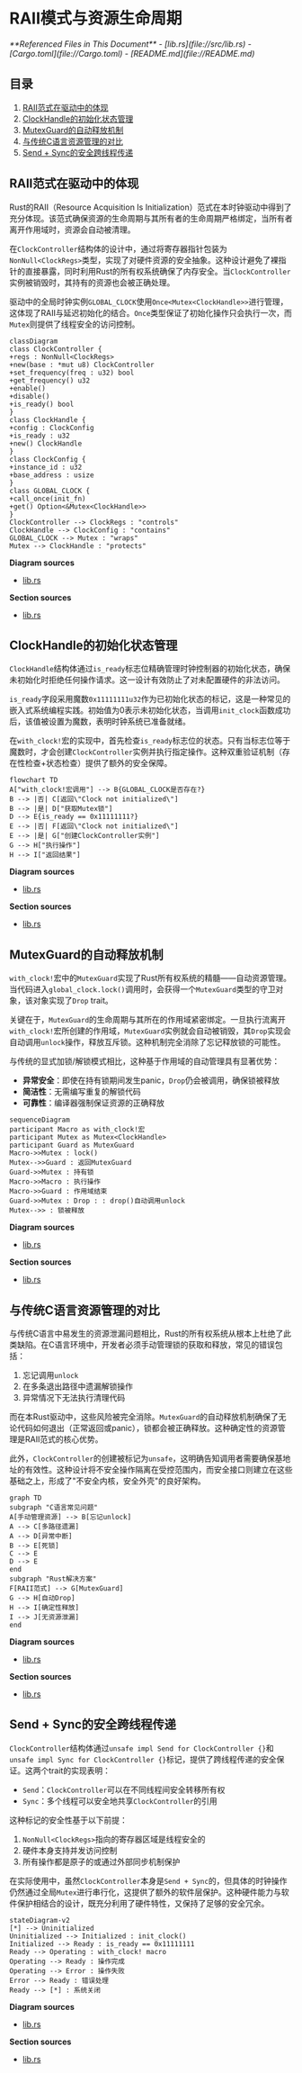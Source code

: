 # RAII模式与资源生命周期

<cite>
**Referenced Files in This Document**  
- [lib.rs](file://src/lib.rs)
- [Cargo.toml](file://Cargo.toml)
- [README.md](file://README.md)
</cite>

## 目录
1. [RAII范式在驱动中的体现](#raii范式在驱动中的体现)
2. [ClockHandle的初始化状态管理](#clockhandle的初始化状态管理)
3. [MutexGuard的自动释放机制](#mutexguard的自动释放机制)
4. [与传统C语言资源管理的对比](#与传统c语言资源管理的对比)
5. [Send + Sync的安全跨线程传递](#send--sync的安全跨线程传递)

## RAII范式在驱动中的体现

Rust的RAII（Resource Acquisition Is Initialization）范式在本时钟驱动中得到了充分体现。该范式确保资源的生命周期与其所有者的生命周期严格绑定，当所有者离开作用域时，资源会自动被清理。

在`ClockController`结构体的设计中，通过将寄存器指针包装为`NonNull<ClockRegs>`类型，实现了对硬件资源的安全抽象。这种设计避免了裸指针的直接暴露，同时利用Rust的所有权系统确保了内存安全。当`ClockController`实例被销毁时，其持有的资源也会被正确处理。

驱动中的全局时钟实例`GLOBAL_CLOCK`使用`Once<Mutex<ClockHandle>>`进行管理，这体现了RAII与延迟初始化的结合。`Once`类型保证了初始化操作只会执行一次，而`Mutex`则提供了线程安全的访问控制。

```mermaid
classDiagram
class ClockController {
+regs : NonNull<ClockRegs>
+new(base : *mut u8) ClockController
+set_frequency(freq : u32) bool
+get_frequency() u32
+enable()
+disable()
+is_ready() bool
}
class ClockHandle {
+config : ClockConfig
+is_ready : u32
+new() ClockHandle
}
class ClockConfig {
+instance_id : u32
+base_address : usize
}
class GLOBAL_CLOCK {
+call_once(init_fn)
+get() Option<&Mutex<ClockHandle>>
}
ClockController --> ClockRegs : "controls"
ClockHandle --> ClockConfig : "contains"
GLOBAL_CLOCK --> Mutex : "wraps"
Mutex --> ClockHandle : "protects"
```

**Diagram sources**  
- [lib.rs](file://src/lib.rs#L70-L165)

**Section sources**  
- [lib.rs](file://src/lib.rs#L70-L165)

## ClockHandle的初始化状态管理

`ClockHandle`结构体通过`is_ready`标志位精确管理时钟控制器的初始化状态，确保未初始化时拒绝任何操作请求。这一设计有效防止了对未配置硬件的非法访问。

`is_ready`字段采用魔数`0x11111111u32`作为已初始化状态的标记，这是一种常见的嵌入式系统编程实践。初始值为0表示未初始化状态，当调用`init_clock`函数成功后，该值被设置为魔数，表明时钟系统已准备就绪。

在`with_clock!`宏的实现中，首先检查`is_ready`标志位的状态。只有当标志位等于魔数时，才会创建`ClockController`实例并执行指定操作。这种双重验证机制（存在性检查+状态检查）提供了额外的安全保障。

```mermaid
flowchart TD
A["with_clock!宏调用"] --> B{GLOBAL_CLOCK是否存在?}
B --> |否| C[返回\"Clock not initialized\"]
B --> |是| D["获取Mutex锁"]
D --> E{is_ready == 0x11111111?}
E --> |否| F[返回\"Clock not initialized\"]
E --> |是| G["创建ClockController实例"]
G --> H["执行操作"]
H --> I["返回结果"]
```

**Diagram sources**  
- [lib.rs](file://src/lib.rs#L213-L274)

**Section sources**  
- [lib.rs](file://src/lib.rs#L105-L165)

## MutexGuard的自动释放机制

`with_clock!`宏中的`MutexGuard`实现了Rust所有权系统的精髓——自动资源管理。当代码进入`global_clock.lock()`调用时，会获得一个`MutexGuard`类型的守卫对象，该对象实现了`Drop` trait。

关键在于，`MutexGuard`的生命周期与其所在的作用域紧密绑定。一旦执行流离开`with_clock!`宏所创建的作用域，`MutexGuard`实例就会自动被销毁，其`Drop`实现会自动调用`unlock`操作，释放互斥锁。这种机制完全消除了忘记释放锁的可能性。

与传统的显式加锁/解锁模式相比，这种基于作用域的自动管理具有显著优势：
- **异常安全**：即使在持有锁期间发生panic，`Drop`仍会被调用，确保锁被释放
- **简洁性**：无需编写重复的解锁代码
- **可靠性**：编译器强制保证资源的正确释放

```mermaid
sequenceDiagram
participant Macro as with_clock!宏
participant Mutex as Mutex<ClockHandle>
participant Guard as MutexGuard
Macro->>Mutex : lock()
Mutex-->>Guard : 返回MutexGuard
Guard->>Mutex : 持有锁
Macro->>Macro : 执行操作
Macro->>Guard : 作用域结束
Guard->>Mutex : Drop : : drop()自动调用unlock
Mutex-->> : 锁被释放
```

**Diagram sources**  
- [lib.rs](file://src/lib.rs#L213-L274)

**Section sources**  
- [lib.rs](file://src/lib.rs#L167-L211)

## 与传统C语言资源管理的对比

与传统C语言中易发生的资源泄漏问题相比，Rust的所有权系统从根本上杜绝了此类缺陷。在C语言环境中，开发者必须手动管理锁的获取和释放，常见的错误包括：

1. 忘记调用`unlock`
2. 在多条退出路径中遗漏解锁操作
3. 异常情况下无法执行清理代码

而在本Rust驱动中，这些风险被完全消除。`MutexGuard`的自动释放机制确保了无论代码如何退出（正常返回或panic），锁都会被正确释放。这种确定性的资源管理是RAII范式的核心优势。

此外，`ClockController`的创建被标记为`unsafe`，这明确告知调用者需要确保基地址的有效性。这种设计将不安全操作隔离在受控范围内，而安全接口则建立在这些基础之上，形成了"不安全内核，安全外壳"的良好架构。

```mermaid
graph TD
subgraph "C语言常见问题"
A[手动管理资源] --> B[忘记unlock]
A --> C[多路径遗漏]
A --> D[异常中断]
B --> E[死锁]
C --> E
D --> E
end
subgraph "Rust解决方案"
F[RAII范式] --> G[MutexGuard]
G --> H[自动Drop]
H --> I[确定性释放]
I --> J[无资源泄漏]
end
```

**Diagram sources**  
- [lib.rs](file://src/lib.rs#L213-L274)

**Section sources**  
- [lib.rs](file://src/lib.rs#L70-L165)

## Send + Sync的安全跨线程传递

`ClockController`结构体通过`unsafe impl Send for ClockController {}`和`unsafe impl Sync for ClockController {}`标记，提供了跨线程传递的安全保证。这两个trait的实现表明：

- `Send`：`ClockController`可以在不同线程间安全转移所有权
- `Sync`：多个线程可以安全地共享`ClockController`的引用

这种标记的安全性基于以下前提：
1. `NonNull<ClockRegs>`指向的寄存器区域是线程安全的
2. 硬件本身支持并发访问控制
3. 所有操作都是原子的或通过外部同步机制保护

在实际使用中，虽然`ClockController`本身是`Send + Sync`的，但具体的时钟操作仍然通过全局`Mutex`进行串行化，这提供了额外的软件层保护。这种硬件能力与软件保护相结合的设计，既充分利用了硬件特性，又保持了足够的安全冗余。

```mermaid
stateDiagram-v2
[*] --> Uninitialized
Uninitialized --> Initialized : init_clock()
Initialized --> Ready : is_ready == 0x11111111
Ready --> Operating : with_clock! macro
Operating --> Ready : 操作完成
Operating --> Error : 操作失败
Error --> Ready : 错误处理
Ready --> [*] : 系统关闭
```

**Diagram sources**  
- [lib.rs](file://src/lib.rs#L70-L165)

**Section sources**  
- [lib.rs](file://src/lib.rs#L70-L73)